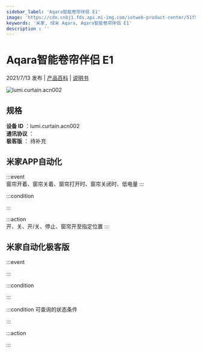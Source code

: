 ```yaml
---
sidebar_label: 'Aqara智能卷帘伴侣 E1'
image: 'https://cdn.cnbj1.fds.api.mi-img.com/iotweb-product-center/51f5c4a7a183e3fea5c601960eb1c39c_lumi.curtain.acn002.png?GalaxyAccessKeyId=AKVGLQWBOVIRQ3XLEW&Expires=9223372036854775807&Signature=Hpz6M48bLe3AxGTRh9QWLQ00nDE='
keywords: '米家, 绿米 Aqara, Aqara智能卷帘伴侣 E1'
description : ''
---
```

# Aqara智能卷帘伴侣 E1

2021/7/13 发布 | [产品百科](https://home.mi.com/webapp/content/baike/product/index.html?model=lumi.curtain.acn002/) | [说明书](https://home.mi.com/views/introduction.html?model=lumi.curtain.acn002&region=cn)

![lumi.curtain.acn002](https://cdn.cnbj1.fds.api.mi-img.com/iotweb-product-center/51f5c4a7a183e3fea5c601960eb1c39c_lumi.curtain.acn002.png?GalaxyAccessKeyId=AKVGLQWBOVIRQ3XLEW&Expires=9223372036854775807&Signature=Hpz6M48bLe3AxGTRh9QWLQ00nDE=)

## 规格  
> 
**设备 ID** ：lumi.curtain.acn002  
**通讯协议** ：  
**极客版**  ： 待补充 


## 米家APP自动化  

:::event  
窗帘开着、窗帘关着、窗帘打开时、窗帘关闭时、低电量
:::

:::condition  

:::

:::action   
开、关、开/关、停止、窗帘开至指定位置
:::

## 米家自动化极客版  

:::event  

:::

:::condition  

:::

:::condition 可查询的状态条件  

:::

:::action  

:::

        
